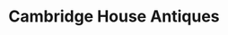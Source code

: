 ---
title: "Cambridge House Antiques"
url: /birmingham/cambridge-house-antiques/
shop: Antiquitäten
---